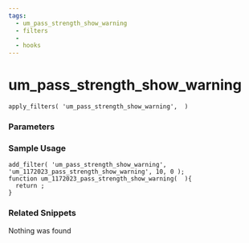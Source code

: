 ```yaml
---
tags: 
  - um_pass_strength_show_warning
  - filters
  - 
  - hooks
---
```

# um\_pass\_strength\_show\_warning

``` php:no-line-numbers
apply_filters( 'um_pass_strength_show_warning',  )
```
<div class='hook-sep'></div>

### Parameters

<div class='hook-sep'></div>



### Sample Usage

``` php:no-line-numbers
add_filter( 'um_pass_strength_show_warning', 'um_1172023_pass_strength_show_warning', 10, 0 );
function um_1172023_pass_strength_show_warning(  ){
  return ;
}
```
<div class='hook-sep'></div>



### Related Snippets

Nothing was found

